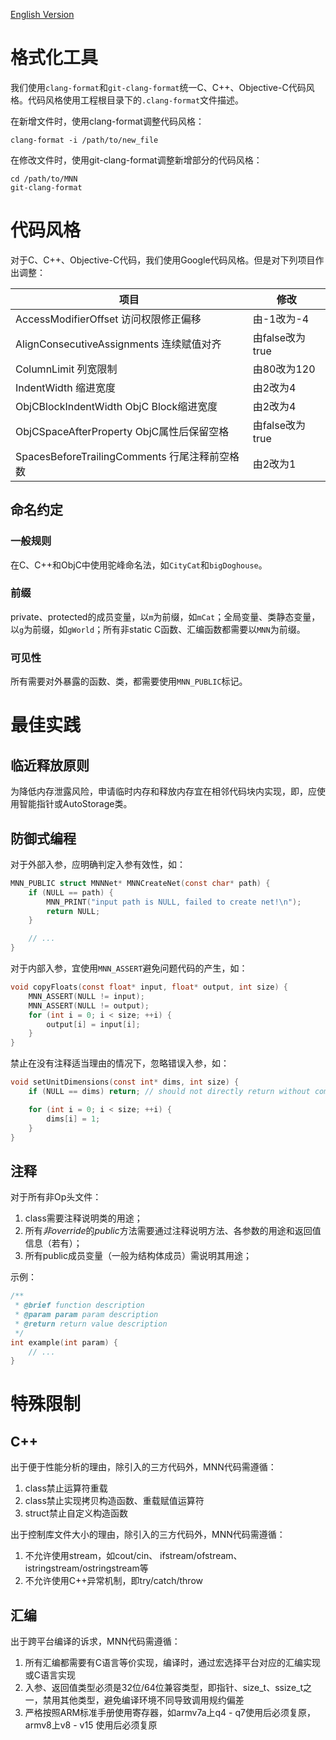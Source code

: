 [English Version](CodeStyle_EN.md)

# 格式化工具

我们使用`clang-format`和`git-clang-format`统一C、C++、Objective-C代码风格。代码风格使用工程根目录下的`.clang-format`文件描述。

在新增文件时，使用clang-format调整代码风格：

``` shell
clang-format -i /path/to/new_file
```

在修改文件时，使用git-clang-format调整新增部分的代码风格：

``` shell
cd /path/to/MNN
git-clang-format
```


# 代码风格

对于C、C++、Objective-C代码，我们使用Google代码风格。但是对下列项目作出调整：

项目                                         | 修改
--------------------------------------------|-----------------------------
AccessModifierOffset 访问权限修正偏移          | 由-1改为-4
AlignConsecutiveAssignments 连续赋值对齐      | 由false改为true
ColumnLimit 列宽限制                         | 由80改为120
IndentWidth 缩进宽度                         | 由2改为4
ObjCBlockIndentWidth ObjC Block缩进宽度      | 由2改为4
ObjCSpaceAfterProperty ObjC属性后保留空格     | 由false改为true
SpacesBeforeTrailingComments 行尾注释前空格数  | 由2改为1

## 命名约定

### 一般规则

在C、C++和ObjC中使用驼峰命名法，如`CityCat`和`bigDoghouse`。

### 前缀

private、protected的成员变量，以`m`为前缀，如`mCat`；全局变量、类静态变量，以`g`为前缀，如`gWorld`；所有非static C函数、汇编函数都需要以`MNN`为前缀。

### 可见性

所有需要对外暴露的函数、类，都需要使用`MNN_PUBLIC`标记。


# 最佳实践
## 临近释放原则

为降低内存泄露风险，申请临时内存和释放内存宜在相邻代码块内实现，即，应使用智能指针或AutoStorage类。

## 防御式编程

对于外部入参，应明确判定入参有效性，如：

``` C
MNN_PUBLIC struct MNNNet* MNNCreateNet(const char* path) {
    if (NULL == path) {
        MNN_PRINT("input path is NULL, failed to create net!\n");
        return NULL;
    }

    // ...
}
```

对于内部入参，宜使用`MNN_ASSERT`避免问题代码的产生，如：

``` C
void copyFloats(const float* input, float* output, int size) {
    MNN_ASSERT(NULL != input);
    MNN_ASSERT(NULL != output);
    for (int i = 0; i < size; ++i) {
        output[i] = input[i];
    }
}
```

禁止在没有注释适当理由的情况下，忽略错误入参，如：

``` C
void setUnitDimensions(const int* dims, int size) {
    if (NULL == dims) return; // should not directly return without comments

    for (int i = 0; i < size; ++i) {
        dims[i] = 1;
    }
}
```

## 注释

对于所有非Op头文件：
1. class需要注释说明类的用途；
2. 所有*非override*的*public*方法需要通过注释说明方法、各参数的用途和返回值信息（若有）；
3. 所有public成员变量（一般为结构体成员）需说明其用途；

示例：
``` C
/**
 * @brief function description
 * @param param param description
 * @return return value description
 */
int example(int param) {
    // ...
}
```

# 特殊限制
## C++

出于便于性能分析的理由，除引入的三方代码外，MNN代码需遵循：
1. class禁止运算符重载
2. class禁止实现拷贝构造函数、重载赋值运算符
3. struct禁止自定义构造函数

出于控制库文件大小的理由，除引入的三方代码外，MNN代码需遵循：
1. 不允许使用stream，如cout/cin、 ifstream/ofstream、 istringstream/ostringstream等
2. 不允许使用C++异常机制，即try/catch/throw

## 汇编

出于跨平台编译的诉求，MNN代码需遵循：
1. 所有汇编都需要有C语言等价实现，编译时，通过宏选择平台对应的汇编实现或C语言实现
2. 入参、返回值类型必须是32位/64位兼容类型，即指针、size_t、ssize_t之一，禁用其他类型，避免编译环境不同导致调用规约偏差
3. 严格按照ARM标准手册使用寄存器，如armv7a上q4 - q7使用后必须复原，armv8上v8 - v15 使用后必须复原
